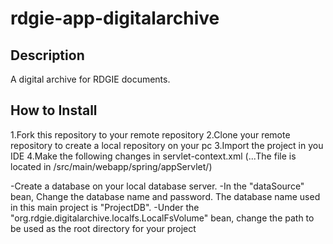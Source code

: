 rdgie-app-digitalarchive
========================

Description
----------

A digital archive for RDGIE documents.

How to Install
-------------

1.Fork this repository to your remote repository
2.Clone your remote repository to create a local repository on your pc
3.Import the project in you IDE
4.Make the following changes in servlet-context.xml (...The file is located in /src/main/webapp/spring/appServlet/)
 
  -Create a database on your local database server.
  -In the "dataSource" bean, Change the database name and password. The database name used in this main project is "ProjectDB".
  -Under the "org.rdgie.digitalarchive.localfs.LocalFsVolume" bean, change the path to be used as the root directory for your project 
  

